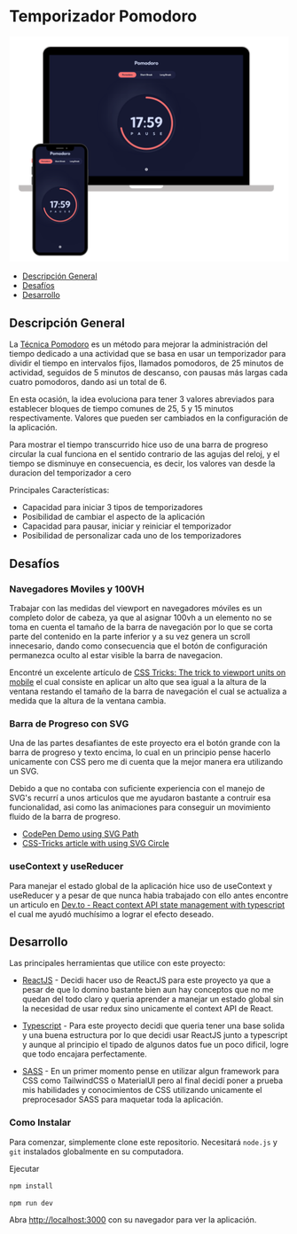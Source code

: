 # Temporizador Pomodoro

![Pomodoro App Preview](./readme-preview.png)

- [Descripción General](#descripción-general)
- [Desafíos](#desafíos)
- [Desarrollo](#desarrollo)

## Descripción General

La [Técnica Pomodoro](https://es.wikipedia.org/wiki/T%C3%A9cnica_Pomodoro) es un método para mejorar la administración del tiempo dedicado a una actividad que se basa en usar un temporizador para dividir el tiempo en intervalos fijos, llamados pomodoros, de 25 minutos de actividad, seguidos de 5 minutos de descanso, con pausas más largas cada cuatro pomodoros, dando asi un total de 6.

En esta ocasión, la idea evoluciona para tener 3 valores abreviados para establecer bloques de tiempo comunes de 25, 5 y 15 minutos respectivamente. Valores que pueden ser cambiados en la configuración de la aplicación.

Para mostrar el tiempo transcurrido hice uso de una barra de progreso circular la cual funciona en el sentido contrario de las agujas del reloj, y el tiempo se disminuye en consecuencia, es decir, los valores van desde la duracion del temporizador a cero

Principales Características:

- Capacidad para iniciar 3 tipos de temporizadores
- Posibilidad de cambiar el aspecto de la aplicación
- Capacidad para pausar, iniciar y reiniciar el temporizador
- Posibilidad de personalizar cada uno de los temporizadores

## Desafíos

### Navegadores Moviles y 100VH

Trabajar con las medidas del viewport en navegadores móviles es un completo dolor de cabeza, ya que al asignar 100vh a un elemento no se toma en cuenta el tamaño de la barra de navegación por lo que se corta parte del contenido en la parte inferior y a su vez genera un scroll innecesario, dando como consecuencia que el botón de configuración permanezca oculto al estar visible la barra de navegacion.

Encontré un excelente artículo de [CSS Tricks: The trick to viewport units on mobile](https://css-tricks.com/the-trick-to-viewport-units-on-mobile/) el cual consiste en aplicar un alto que sea igual a la altura de la ventana restando el tamaño de la barra de navegación el cual se actualiza a medida que la altura de la ventana cambia.

### Barra de Progreso con SVG

Una de las partes desafiantes de este proyecto era el botón grande con la barra de progreso y texto encima, lo cual en un principio pense hacerlo unicamente con CSS pero me di cuenta que la mejor manera era utilizando un SVG.

Debido a que no contaba con suficiente experiencia con el manejo de SVG's recurrí a unos articulos que me ayudaron bastante a contruir esa funcionalidad, asi como las animaciones para conseguir un movimiento fluido de la barra de progreso.

- [CodePen Demo using SVG Path](https://codepen.io/web-tiki/pen/qEGvMN)
- [CSS-Tricks article with using SVG Circle](https://css-tricks.com/building-progress-ring-quickly)

### useContext y useReducer

Para manejar el estado global de la aplicación hice uso de useContext y useReducer y a pesar de que nunca habia trabajado con ello antes encontre un articulo en [Dev.to - React context API state management with typescript](https://dev.to/forinda/react-context-api-state-management-with-typescript-193f) el cual me ayudó muchísimo a lograr el efecto deseado.

## Desarrollo

Las principales herramientas que utilice con este proyecto:

- [ReactJS](https://reactjs.org) - Decidi hacer uso de ReactJS para este proyecto ya que a pesar de que lo domino bastante bien aun hay conceptos que no me quedan del todo claro y queria aprender a manejar un estado global sin la necesidad de usar redux sino unicamente el context API de React.

- [Typescript](https://www.typescriptlang.org) - Para este proyecto decidi que queria tener una base solida y una buena estructura por lo que decidi usar ReactJS junto a typescript y aunque al principio el tipado de algunos datos fue un poco dificil, logre que todo encajara perfectamente.

- [SASS](https://sass-lang.com) - En un primer momento pense en utilizar algun framework para CSS como TailwindCSS o MaterialUI pero al final decidí poner a prueba mis habilidades y conocimientos de CSS utilizando unicamente el preprocesador SASS para maquetar toda la aplicación.

### Como Instalar

Para comenzar, simplemente clone este repositorio. Necesitará `node.js` y `git` instalados globalmente en su computadora.

Ejecutar

```bash
npm install
```

```bash
npm run dev
```

Abra [http://localhost:3000](http://localhost:3000) con su navegador para ver la aplicación.

